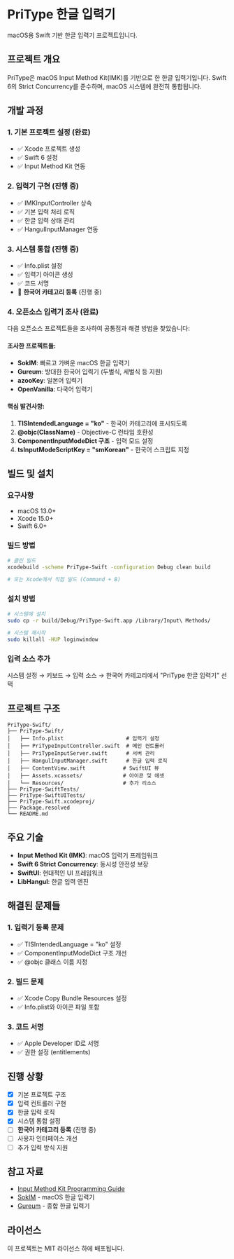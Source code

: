 # PriType 한글 입력기

macOS용 Swift 기반 한글 입력기 프로젝트입니다.

## 프로젝트 개요

PriType은 macOS Input Method Kit(IMK)를 기반으로 한 한글 입력기입니다. Swift 6의 Strict Concurrency를 준수하며, macOS 시스템에 완전히 통합됩니다.

## 개발 과정

### 1. 기본 프로젝트 설정 (완료)
- ✅ Xcode 프로젝트 생성
- ✅ Swift 6 설정
- ✅ Input Method Kit 연동

### 2. 입력기 구현 (진행 중)
- ✅ IMKInputController 상속
- ✅ 기본 입력 처리 로직
- ✅ 한글 입력 상태 관리
- ✅ HangulInputManager 연동

### 3. 시스템 통합 (진행 중)
- ✅ Info.plist 설정
- ✅ 입력기 아이콘 생성
- ✅ 코드 서명
- 🔄 **한국어 카테고리 등록** (진행 중)

### 4. 오픈소스 입력기 조사 (완료)
다음 오픈소스 프로젝트들을 조사하여 공통점과 해결 방법을 찾았습니다:

#### 조사한 프로젝트들:
- **SokIM**: 빠르고 가벼운 macOS 한글 입력기
- **Gureum**: 방대한 한국어 입력기 (두벌식, 세벌식 등 지원)
- **azooKey**: 일본어 입력기
- **OpenVanilla**: 다국어 입력기

#### 핵심 발견사항:
1. **TISIntendedLanguage = "ko"** - 한국어 카테고리에 표시되도록
2. **@objc(ClassName)** - Objective-C 런타임 호환성
3. **ComponentInputModeDict 구조** - 입력 모드 설정
4. **tsInputModeScriptKey = "smKorean"** - 한국어 스크립트 지정

## 빌드 및 설치

### 요구사항
- macOS 13.0+
- Xcode 15.0+
- Swift 6.0+

### 빌드 방법
```bash
# 클린 빌드
xcodebuild -scheme PriType-Swift -configuration Debug clean build

# 또는 Xcode에서 직접 빌드 (Command + B)
```

### 설치 방법
```bash
# 시스템에 설치
sudo cp -r build/Debug/PriType-Swift.app /Library/Input\ Methods/

# 시스템 재시작
sudo killall -HUP loginwindow
```

### 입력 소스 추가
시스템 설정 → 키보드 → 입력 소스 → 한국어 카테고리에서 "PriType 한글 입력기" 선택

## 프로젝트 구조

```
PriType-Swift/
├── PriType-Swift/
│   ├── Info.plist                    # 입력기 설정
│   ├── PriTypeInputController.swift  # 메인 컨트롤러
│   ├── PriTypeInputServer.swift      # 서버 관리
│   ├── HangulInputManager.swift      # 한글 입력 로직
│   ├── ContentView.swift            # SwiftUI 뷰
│   ├── Assets.xcassets/             # 아이콘 및 에셋
│   └── Resources/                   # 추가 리소스
├── PriType-SwiftTests/
├── PriType-SwiftUITests/
├── PriType-Swift.xcodeproj/
├── Package.resolved
└── README.md
```

## 주요 기술

- **Input Method Kit (IMK)**: macOS 입력기 프레임워크
- **Swift 6 Strict Concurrency**: 동시성 안전성 보장
- **SwiftUI**: 현대적인 UI 프레임워크
- **LibHangul**: 한글 입력 엔진

## 해결된 문제들

### 1. 입력기 등록 문제
- ✅ TISIntendedLanguage = "ko" 설정
- ✅ ComponentInputModeDict 구조 개선
- ✅ @objc 클래스 이름 지정

### 2. 빌드 문제
- ✅ Xcode Copy Bundle Resources 설정
- ✅ Info.plist와 아이콘 파일 포함

### 3. 코드 서명
- ✅ Apple Developer ID로 서명
- ✅ 권한 설정 (entitlements)

## 진행 상황

- [x] 기본 프로젝트 구조
- [x] 입력 컨트롤러 구현
- [x] 한글 입력 로직
- [x] 시스템 통합 설정
- [ ] **한국어 카테고리 등록** (진행 중)
- [ ] 사용자 인터페이스 개선
- [ ] 추가 입력 방식 지원

## 참고 자료

- [Input Method Kit Programming Guide](https://developer.apple.com/library/archive/documentation/Cocoa/Conceptual/InputManager/InputManager.html)
- [SokIM](https://github.com/kiding/SokIM) - macOS 한글 입력기
- [Gureum](https://github.com/gureum/gureum) - 종합 한글 입력기

## 라이선스

이 프로젝트는 MIT 라이선스 하에 배포됩니다.
